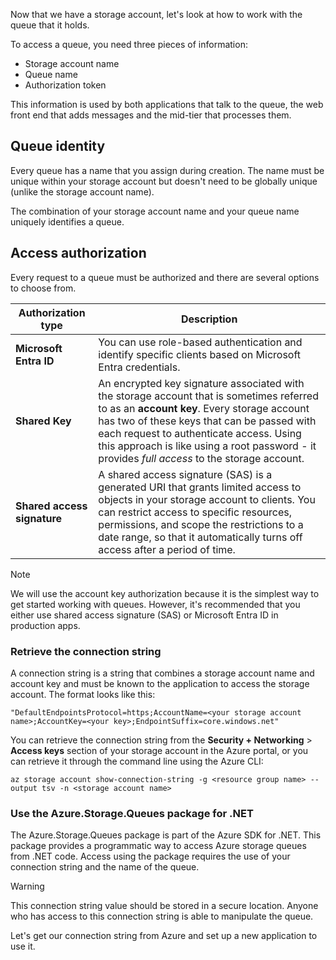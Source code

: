 Now that we have a storage account, let's look at how to work with the queue that it holds.

To access a queue, you need three pieces of information:

- Storage account name
- Queue name
- Authorization token

This information is used by both applications that talk to the queue, the web front end that adds messages and the mid-tier that processes them.

## Queue identity

Every queue has a name that you assign during creation. The name must be unique within your storage account but doesn't need to be globally unique (unlike the storage account name).

The combination of your storage account name and your queue name uniquely identifies a queue.

## Access authorization

Every request to a queue must be authorized and there are several options to choose from.

| Authorization type | Description |
|--------------------|-------------|
| **Microsoft Entra ID** | You can use role-based authentication and identify specific clients based on Microsoft Entra credentials. |
| **Shared Key** | An encrypted key signature associated with the storage account that is sometimes referred to as an **account key**. Every storage account has two of these keys that can be passed with each request to authenticate access. Using this approach is like using a root password - it provides *full access* to the storage account. |
| **Shared access signature** | A shared access signature (SAS) is a generated URI that grants limited access to objects in your storage account to clients. You can restrict access to specific resources, permissions, and scope the restrictions to a date range, so that it automatically turns off access after a period of time.  |

> [!NOTE]
> We will use the account key authorization because it is the simplest way to get started working with queues. However, it's recommended that you either use shared access signature (SAS) or Microsoft Entra ID in production apps.

### Retrieve the connection string

A connection string is a string that combines a storage account name and account key and must be known to the application to access the storage account. The format looks like this:

```console
"DefaultEndpointsProtocol=https;AccountName=<your storage account name>;AccountKey=<your key>;EndpointSuffix=core.windows.net"
```

You can retrieve the connection string from the  **Security + Networking** > **Access keys** section of your storage account in the Azure portal, or you can retrieve it through the command line using the Azure CLI:

```azurecli
az storage account show-connection-string -g <resource group name> --output tsv -n <storage account name>
```

### Use the Azure.Storage.Queues package for .NET

The Azure.Storage.Queues package is part of the Azure SDK for .NET. This package provides a programmatic way to access Azure storage queues from .NET code. Access using the package requires the use of your connection string and the name of the queue.

> [!WARNING]
> This connection string value should be stored in a secure location. Anyone who has access to this connection string is able to manipulate the queue.

Let's get our connection string from Azure and set up a new application to use it.
